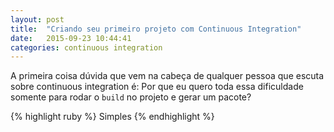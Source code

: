```yaml
---
layout: post
title:  "Criando seu primeiro projeto com Continuous Integration"
date:   2015-09-23 10:44:41
categories: continuous integration
---
```

A primeira coisa dúvida que vem na cabeça de qualquer pessoa que escuta sobre continuous integration é: Por que eu quero toda essa dificuldade somente para rodar o `build` no projeto e gerar um pacote?

{% highlight ruby %}
Simples
{% endhighlight %}


